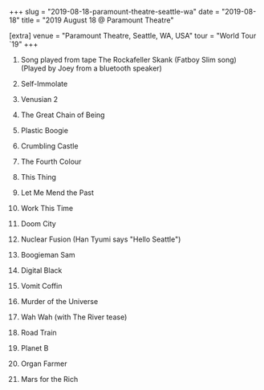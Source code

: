 +++
slug = "2019-08-18-paramount-theatre-seattle-wa"
date = "2019-08-18"
title = "2019 August 18 @ Paramount Theatre"

[extra]
venue = "Paramount Theatre, Seattle, WA, USA"
tour = "World Tour `19"
+++


 1. Song played from tape
    The Rockafeller Skank
    (Fatboy Slim song) (Played by Joey from a bluetooth speaker)

 2. Self-Immolate

 3. Venusian 2

 4. The Great Chain of Being

 5. Plastic Boogie

 6. Crumbling Castle

 7. The Fourth Colour

 8. This Thing

 9. Let Me Mend the Past

10. Work This Time

11. Doom City

12. Nuclear Fusion
    (Han Tyumi says "Hello Seattle")

13. Boogieman Sam

14. Digital Black

15. Vomit Coffin

16. Murder of the Universe

17. Wah Wah
    (with The River tease)

18. Road Train

19. Planet B

20. Organ Farmer

21. Mars for the Rich


